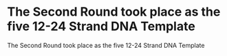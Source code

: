 # The Second Round took place as the five 12-24 Strand DNA Template

The Second Round took place as the five 12-24 Strand DNA Template